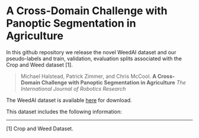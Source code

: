 # A Cross-Domain Challenge with Panoptic Segmentation in Agriculture

In this github repository we release the novel WeedAI dataset and our pseudo-labels and train, validation, evaluation splits associated with the Crop and Weed dataset [1].

> Michael Halstead, Patrick Zimmer, and Chris McCool.
> **A Cross-Domain Challenge with Panoptic Segmentation in Agriculture**
> _The International Journal of Robotics Research_

The WeedAI dataset is available [here](https://uni-bonn.sciebo.de/s/vJBrCahb4lvDSXQ) for download.

This dataset includes the following information:


***
[1] Crop and Weed Dataset.
